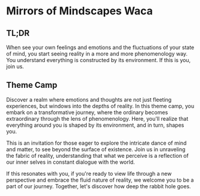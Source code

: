 # Mirrors of Mindscapes Waca
## TL;DR
When see your own feelings and emotions and the fluctuations of your state of mind, you start seeing reality in a more and more phenomenology way. You understand everything is constructed by its environment. If this is you, join us.
## Theme Camp

Discover a realm where emotions and thoughts are not just fleeting experiences, but windows into the depths of reality. In this theme camp, you embark on a transformative journey, where the ordinary becomes extraordinary through the lens of phenomenology. Here, you'll realize that everything around you is shaped by its environment, and in turn, shapes you.


This is an invitation for those eager to explore the intricate dance of mind and matter, to see beyond the surface of existence. Join us in unraveling the fabric of reality, understanding that what we perceive is a reflection of our inner selves in constant dialogue with the world.


If this resonates with you, if you're ready to view life through a new perspective and embrace the fluid nature of reality, we welcome you to be a part of our journey. Together, let's discover how deep the rabbit hole goes.
